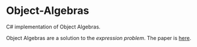 # Object-Algebras
C# implementation of Object Algebras.

Object Algebras are a solution to the *expression problem*. The paper is [here](https://www.cs.utexas.edu/~wcook/Drafts/2012/ecoop2012.pdf). 

